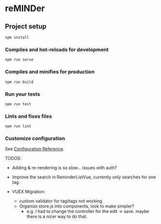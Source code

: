 # reMINDer

## Project setup
```
npm install
```

### Compiles and hot-reloads for development
```
npm run serve
```

### Compiles and minifies for production
```
npm run build
```

### Run your tests
```
npm run test
```

### Lints and fixes files
```
npm run lint
```

### Customize configuration
See [Configuration Reference](https://cli.vuejs.org/config/).

TODOS:
  - Adding & re-rendering is so slow... issues with auth?
  - Improve the search in ReminderListVue, currently only searches for one tag.

  - VUEX Migration:
    - custom validator for tag/tags not working
    - Organize store.js into components, look to make simpler?
      - e.g. I had to change the controller for the edit -> save. maybe there is a nicer way to do that.